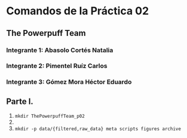 # Comandos de la Práctica 02
## The Powerpuff Team
### Integrante 1: Abasolo Cortés Natalia
### Integrante 2: Pimentel Ruíz Carlos
### Integrante 3: Gómez Mora Héctor Eduardo

## Parte I.
01. `mkdir ThePowerpuffTeam_p02` 
02. 
03. `mkdir -p data/{filtered,raw_data} meta scripts figures archive`

